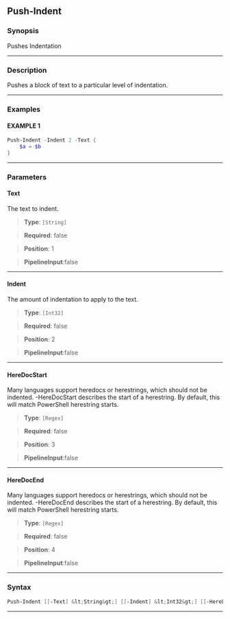 
Push-Indent
-----------
### Synopsis
Pushes Indentation

---
### Description

Pushes a block of text to a particular level of indentation.

---
### Examples
#### EXAMPLE 1
```PowerShell
Push-Indent -Indent 2 -Text {
    $a = $b
}
```

---
### Parameters
#### **Text**

The text to indent.



> **Type**: ```[String]```

> **Required**: false

> **Position**: 1

> **PipelineInput**:false



---
#### **Indent**

The amount of indentation to apply to the text.



> **Type**: ```[Int32]```

> **Required**: false

> **Position**: 2

> **PipelineInput**:false



---
#### **HereDocStart**

Many languages support heredocs or herestrings, which should not be indented.
-HereDocStart describes the start of a herestring.
By default, this will match PowerShell herestring starts.



> **Type**: ```[Regex]```

> **Required**: false

> **Position**: 3

> **PipelineInput**:false



---
#### **HereDocEnd**

Many languages support heredocs or herestrings, which should not be indented.
-HereDocEnd describes the start of a herestring.
By default, this will match PowerShell herestring starts.



> **Type**: ```[Regex]```

> **Required**: false

> **Position**: 4

> **PipelineInput**:false



---
### Syntax
```PowerShell
Push-Indent [[-Text] &lt;String&gt;] [[-Indent] &lt;Int32&gt;] [[-HereDocStart] &lt;Regex&gt;] [[-HereDocEnd] &lt;Regex&gt;] [&lt;CommonParameters&gt;]
```
---



